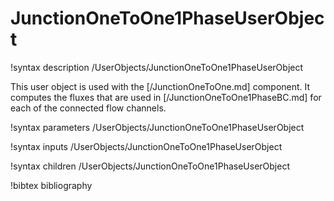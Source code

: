 # JunctionOneToOne1PhaseUserObject

!syntax description /UserObjects/JunctionOneToOne1PhaseUserObject

This user object is used with the [/JunctionOneToOne.md] component. It
computes the fluxes that are used in [/JunctionOneToOne1PhaseBC.md] for each of
the connected flow channels.

!syntax parameters /UserObjects/JunctionOneToOne1PhaseUserObject

!syntax inputs /UserObjects/JunctionOneToOne1PhaseUserObject

!syntax children /UserObjects/JunctionOneToOne1PhaseUserObject

!bibtex bibliography
